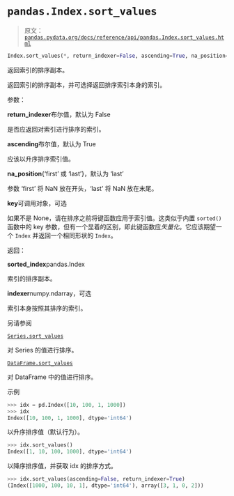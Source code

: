 # `pandas.Index.sort_values`

> 原文：[`pandas.pydata.org/docs/reference/api/pandas.Index.sort_values.html`](https://pandas.pydata.org/docs/reference/api/pandas.Index.sort_values.html)

```py
Index.sort_values(*, return_indexer=False, ascending=True, na_position='last', key=None)
```

返回索引的排序副本。

返回索引的排序副本，并可选择返回排序索引本身的索引。

参数：

**return_indexer**布尔值，默认为 False

是否应返回对索引进行排序的索引。

**ascending**布尔值，默认为 True

应该以升序排序索引值。

**na_position**{‘first’ 或 ‘last’}，默认为 ‘last’

参数 ‘first’ 将 NaN 放在开头，‘last’ 将 NaN 放在末尾。

**key**可调用对象，可选

如果不是 None，请在排序之前将键函数应用于索引值。这类似于内置 `sorted()` 函数中的 key 参数，但有一个显着的区别，即此键函数应*矢量化*。它应该期望一个 `Index` 并返回一个相同形状的 `Index`。

返回：

**sorted_index**pandas.Index

索引的排序副本。

**indexer**numpy.ndarray，可选

索引本身按照其排序的索引。

另请参阅

[`Series.sort_values`](https://pandas.pydata.org/docs/reference/api/pandas.Series.sort_values.html#pandas.Series.sort_values "pandas.Series.sort_values")

对 Series 的值进行排序。

[`DataFrame.sort_values`](https://pandas.pydata.org/docs/reference/api/pandas.DataFrame.sort_values.html#pandas.DataFrame.sort_values "pandas.DataFrame.sort_values") 

对 DataFrame 中的值进行排序。

示例

```py
>>> idx = pd.Index([10, 100, 1, 1000])
>>> idx
Index([10, 100, 1, 1000], dtype='int64') 
```

以升序排序值（默认行为）。

```py
>>> idx.sort_values()
Index([1, 10, 100, 1000], dtype='int64') 
```

以降序排序值，并获取 idx 的排序方式。

```py
>>> idx.sort_values(ascending=False, return_indexer=True)
(Index([1000, 100, 10, 1], dtype='int64'), array([3, 1, 0, 2])) 
```
